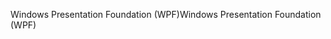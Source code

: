 <span data-ttu-id="63eb3-101">Windows Presentation Foundation (WPF)</span><span class="sxs-lookup"><span data-stu-id="63eb3-101">Windows Presentation Foundation (WPF)</span></span>